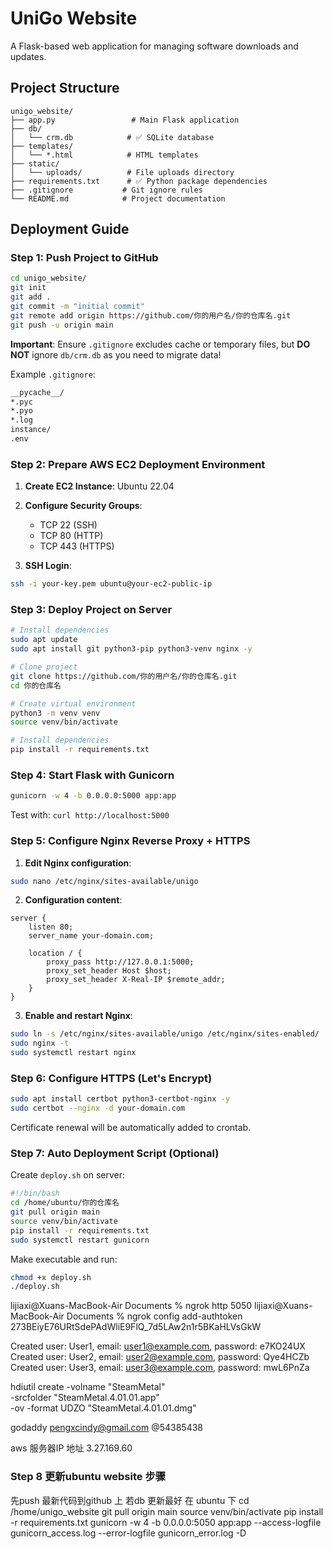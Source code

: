 # UniGo Website

A Flask-based web application for managing software downloads and updates.

## Project Structure

```
unigo_website/
├── app.py                 # Main Flask application
├── db/
│   └── crm.db            # ✅ SQLite database
├── templates/
│   └── *.html            # HTML templates
├── static/
│   └── uploads/          # File uploads directory
├── requirements.txt      # ✅ Python package dependencies
├── .gitignore           # Git ignore rules
└── README.md            # Project documentation
```

## Deployment Guide

### Step 1: Push Project to GitHub

```bash
cd unigo_website/
git init
git add .
git commit -m "initial commit"
git remote add origin https://github.com/你的用户名/你的仓库名.git
git push -u origin main
```

**Important**: Ensure `.gitignore` excludes cache or temporary files, but **DO NOT** ignore `db/crm.db` as you need to migrate data!

Example `.gitignore`:
```txt
__pycache__/
*.pyc
*.pyo
*.log
instance/
.env
```

### Step 2: Prepare AWS EC2 Deployment Environment

1. **Create EC2 Instance**: Ubuntu 22.04
2. **Configure Security Groups**:
   - TCP 22 (SSH)
   - TCP 80 (HTTP)
   - TCP 443 (HTTPS)

3. **SSH Login**:
```bash
ssh -i your-key.pem ubuntu@your-ec2-public-ip
```

### Step 3: Deploy Project on Server

```bash
# Install dependencies
sudo apt update
sudo apt install git python3-pip python3-venv nginx -y

# Clone project
git clone https://github.com/你的用户名/你的仓库名.git
cd 你的仓库名

# Create virtual environment
python3 -m venv venv
source venv/bin/activate

# Install dependencies
pip install -r requirements.txt
```

### Step 4: Start Flask with Gunicorn

```bash
gunicorn -w 4 -b 0.0.0.0:5000 app:app
```

Test with: `curl http://localhost:5000`

### Step 5: Configure Nginx Reverse Proxy + HTTPS

1. **Edit Nginx configuration**:
```bash
sudo nano /etc/nginx/sites-available/unigo
```

2. **Configuration content**:
```nginx
server {
    listen 80;
    server_name your-domain.com;

    location / {
        proxy_pass http://127.0.0.1:5000;
        proxy_set_header Host $host;
        proxy_set_header X-Real-IP $remote_addr;
    }
}
```

3. **Enable and restart Nginx**:
```bash
sudo ln -s /etc/nginx/sites-available/unigo /etc/nginx/sites-enabled/
sudo nginx -t
sudo systemctl restart nginx
```

### Step 6: Configure HTTPS (Let's Encrypt)

```bash
sudo apt install certbot python3-certbot-nginx -y
sudo certbot --nginx -d your-domain.com
```

Certificate renewal will be automatically added to crontab.

### Step 7: Auto Deployment Script (Optional)

Create `deploy.sh` on server:

```bash
#!/bin/bash
cd /home/ubuntu/你的仓库名
git pull origin main
source venv/bin/activate
pip install -r requirements.txt
sudo systemctl restart gunicorn
```

Make executable and run:
```bash
chmod +x deploy.sh
./deploy.sh
```

lijiaxi@Xuans-MacBook-Air Documents % ngrok http 5050
lijiaxi@Xuans-MacBook-Air Documents % ngrok config add-authtoken 273BEiyE76URtSdePAdWliE9FlQ_7d5LAw2n1r5BKaHLVsGkW


Created user: User1, email: user1@example.com, password: e7KO24UX
Created user: User2, email: user2@example.com, password: Qye4HCZb
Created user: User3, email: user3@example.com, password: mwL6PnZa

hdiutil create -volname "SteamMetal" \
  -srcfolder "SteamMetal.4.01.01.app" \
  -ov -format UDZO "SteamMetal.4.01.01.dmg"



godaddy
pengxcindy@gmail.com
@54385438

aws 服务器IP 地址
3.27.169.60

### Step 8 更新ubuntu website 步骤
先push 最新代码到github 上 若db 更新最好
在 ubuntu 下
cd /home/unigo_website
git pull origin main
source venv/bin/activate
pip install -r requirements.txt
gunicorn -w 4 -b 0.0.0.0:5050 app:app --access-logfile gunicorn_access.log --error-logfile gunicorn_error.log -D
